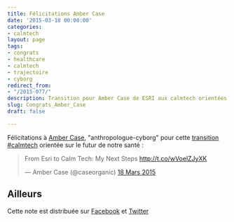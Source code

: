 ```yaml
---
title: Félicitations Amber Case
date: '2015-03-18 00:00:00'
categories:
- calmtech
layout: page
tags:
- congrats
- healthcare
- calmtech
- trajectoire
- cyborg
redirect_from:
- "/2015-077/"
description: Transition pour Amber Case de ESRI aux calmtech orientées santé
slug: Congrats_Amber_Case
draft: false

---
```

Félicitations à <span class="h-card"><a rel="muse met colleague" href="http://caseorganic.com">Amber Case</a>, "<span class="p-role">anthropologue-cyborg</span>" pour cette <a class="p-name u-url" rel="in-reply-to" href="http://caseorganic.com/2015/03/from-esri-to-calm-tech-my-next-steps/">transition #calmtech</a> orientée sur le futur de notre santé : 

<blockquote class="twitter-tweet" lang="fr"><p>From Esri to Calm Tech: My Next Steps <a href="http://t.co/wVoelZJyXK">http://t.co/wVoelZJyXK</a></p>&mdash; Amber Case (@caseorganic) <a href="https://twitter.com/caseorganic/status/577990846122881025">18 Mars 2015</a></blockquote>
<script async src="//platform.twitter.com/widgets.js" charset="utf-8"></script>

## Ailleurs 
Cette note est distribuée sur <a rel="syndication" class="u-syndication" href="https://www.facebook.com/christophe.ducamp/posts/10152600185821891?pnref=story">Facebook</a> et <a href="https://twitter.com/xtof_fr/status/578070530386837505" rel="syndication" class="u-syndication">Twitter</a>




